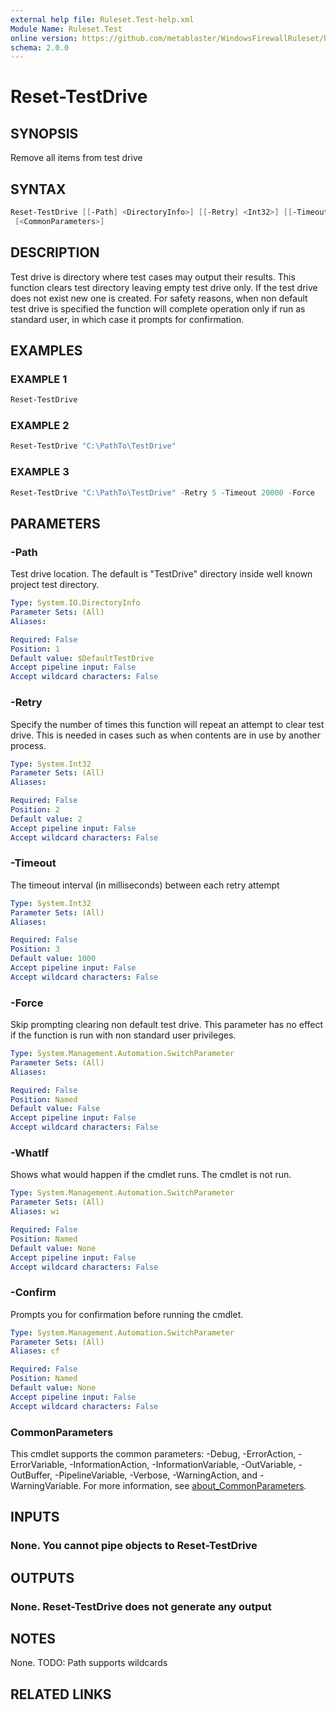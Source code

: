 ```yaml
---
external help file: Ruleset.Test-help.xml
Module Name: Ruleset.Test
online version: https://github.com/metablaster/WindowsFirewallRuleset/blob/master/Modules/Ruleset.Test/Help/en-US/Reset-TestDrive.md
schema: 2.0.0
---
```


# Reset-TestDrive

## SYNOPSIS

Remove all items from test drive

## SYNTAX

```powershell
Reset-TestDrive [[-Path] <DirectoryInfo>] [[-Retry] <Int32>] [[-Timeout] <Int32>] [-Force] [-WhatIf] [-Confirm]
 [<CommonParameters>]
```

## DESCRIPTION

Test drive is directory where test cases may output their results.
This function clears test directory leaving empty test drive only.
If the test drive does not exist new one is created.
For safety reasons, when non default test drive is specified the function will complete operation
only if run as standard user, in which case it prompts for confirmation.

## EXAMPLES

### EXAMPLE 1

```powershell
Reset-TestDrive
```

### EXAMPLE 2

```powershell
Reset-TestDrive "C:\PathTo\TestDrive"
```

### EXAMPLE 3

```powershell
Reset-TestDrive "C:\PathTo\TestDrive" -Retry 5 -Timeout 20000 -Force
```

## PARAMETERS

### -Path

Test drive location.
The default is "TestDrive" directory inside well known project test directory.

```yaml
Type: System.IO.DirectoryInfo
Parameter Sets: (All)
Aliases:

Required: False
Position: 1
Default value: $DefaultTestDrive
Accept pipeline input: False
Accept wildcard characters: False
```

### -Retry

Specify the number of times this function will repeat an attempt to clear test drive.
This is needed in cases such as when contents are in use by another process.

```yaml
Type: System.Int32
Parameter Sets: (All)
Aliases:

Required: False
Position: 2
Default value: 2
Accept pipeline input: False
Accept wildcard characters: False
```

### -Timeout

The timeout interval (in milliseconds) between each retry attempt

```yaml
Type: System.Int32
Parameter Sets: (All)
Aliases:

Required: False
Position: 3
Default value: 1000
Accept pipeline input: False
Accept wildcard characters: False
```

### -Force

Skip prompting clearing non default test drive.
This parameter has no effect if the function is run with non standard user privileges.

```yaml
Type: System.Management.Automation.SwitchParameter
Parameter Sets: (All)
Aliases:

Required: False
Position: Named
Default value: False
Accept pipeline input: False
Accept wildcard characters: False
```

### -WhatIf

Shows what would happen if the cmdlet runs.
The cmdlet is not run.

```yaml
Type: System.Management.Automation.SwitchParameter
Parameter Sets: (All)
Aliases: wi

Required: False
Position: Named
Default value: None
Accept pipeline input: False
Accept wildcard characters: False
```

### -Confirm

Prompts you for confirmation before running the cmdlet.

```yaml
Type: System.Management.Automation.SwitchParameter
Parameter Sets: (All)
Aliases: cf

Required: False
Position: Named
Default value: None
Accept pipeline input: False
Accept wildcard characters: False
```

### CommonParameters

This cmdlet supports the common parameters: -Debug, -ErrorAction, -ErrorVariable, -InformationAction, -InformationVariable, -OutVariable, -OutBuffer, -PipelineVariable, -Verbose, -WarningAction, and -WarningVariable. For more information, see [about_CommonParameters](http://go.microsoft.com/fwlink/?LinkID=113216).

## INPUTS

### None. You cannot pipe objects to Reset-TestDrive

## OUTPUTS

### None. Reset-TestDrive does not generate any output

## NOTES

None.
TODO: Path supports wildcards

## RELATED LINKS
